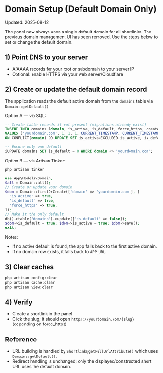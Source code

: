 # Domain Setup (Default Domain Only)

Updated: 2025-08-12

The panel now always uses a single default domain for all shortlinks. The previous domain management UI has been removed. Use the steps below to set or change the default domain.

## 1) Point DNS to your server
- A/AAAA records for your root or subdomain to your server IP
- Optional: enable HTTPS via your web server/Cloudflare

## 2) Create or update the default domain record
The application reads the default active domain from the `domains` table via `Domain::getDefault()`.

Option A — via SQL:
```sql
-- Create table records if not present (migrations already exist)
INSERT INTO domains (domain, is_active, is_default, force_https, created_at, updated_at)
VALUES ('yourdomain.com', 1, 1, 1, CURRENT_TIMESTAMP, CURRENT_TIMESTAMP)
ON CONFLICT(domain) DO UPDATE SET is_active=EXCLUDED.is_active, is_default=EXCLUDED.is_default, force_https=EXCLUDED.force_https, updated_at=CURRENT_TIMESTAMP;

-- Ensure only one default
iUPDATE domains SET is_default = 0 WHERE domain <> 'yourdomain.com';
```

Option B — via Artisan Tinker:
```bash
php artisan tinker
```
```php
use App\Models\Domain;
$all = Domain::all();
// Create or update your domain
$dom = Domain::firstOrCreate(['domain' => 'yourdomain.com'], [
  'is_active' => true,
  'is_default' => true,
  'force_https' => true,
]);
// Make it the only default
db()->table('domains')->update(['is_default' => false]);
$dom->is_default = true; $dom->is_active = true; $dom->save();
exit;
```

Notes:
- If no active default is found, the app falls back to the first active domain.
- If no domain row exists, it falls back to `APP_URL`.

## 3) Clear caches
```bash
php artisan config:clear
php artisan cache:clear
php artisan view:clear
```

## 4) Verify
- Create a shortlink in the panel
- Click the slug; it should open `https://yourdomain.com/{slug}` (depending on force_https)

## Reference
- URL building is handled by `Shortlink@getFullUrlAttribute()` which uses `Domain::getDefault()`.
- Redirect handling is unchanged; only the displayed/constructed short URL uses the default domain.
